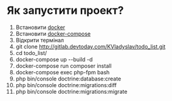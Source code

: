 # Як запустити проект?

1. Встановити [docker](https://docs.docker.com/install/)
2. Встановити [docker-compose](https://docs.docker.com/compose/install/)
3. Відкрити термінал 
4. git clone http://gitlab.devtoday.com/KVladyslav/todo_list.git
5. cd todo_list/
6. docker-compose up --build -d
7. docker-compose run composer install
8. docker-compose exec php-fpm bash
9. php bin/console doctrine:database:create
10. php bin/console doctrine:migrations:diff
11. php bin/console doctrine:migrations:migrate